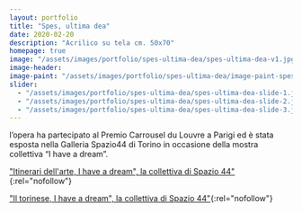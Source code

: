 ```yaml
---
layout: portfolio
title: "Spes, ultima dea"
date: 2020-02-20
description: "Acrilico su tela cm. 50x70"
homepage: true
image: "/assets/images/portfolio/spes-ultima-dea/spes-ultima-dea-v1.jpg"
image-header:
image-paint: "/assets/images/portfolio/spes-ultima-dea/image-paint-spes-ultima-dea-v1.jpg"
slider:
  - "/assets/images/portfolio/spes-ultima-dea/spes-ultima-dea-slide-1.jpg"
  - "/assets/images/portfolio/spes-ultima-dea/spes-ultima-dea-slide-2.jpg"
  - "/assets/images/portfolio/spes-ultima-dea/spes-ultima-dea-slide-3.jpg"
---
```


l’opera ha partecipato al Premio Carrousel du Louvre a Parigi ed è stata esposta nella Galleria Spazio44 di Torino in occasione della mostra collettiva “I have a dream”.

["Itinerari dell'arte, I have a dream", la collettiva di Spazio 44"](https://www.itinerarinellarte.it/it/mostre/i-have-a-dream-6204){:rel="nofollow"}

["Il torinese, I have a dream", la collettiva di Spazio 44"](https://iltorinese.it/2023/06/28/i-have-a-dream-a-spazio-44/){:rel="nofollow"}
